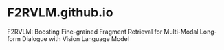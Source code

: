 # F2RVLM.github.io
F2RVLM: Boosting Fine-grained Fragment Retrieval for Multi-Modal Long-form Dialogue with Vision Language Model
